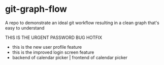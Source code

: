 # git-graph-flow
A repo to demonstrate an ideal git workflow resulting in a clean graph that's easy to understand

THIS IS THE URGENT PASSWORD BUG HOTFIX

* this is the new user profile feature
* this is the improved login screen feature
* backend of calendar picker | frontend of calendar picker
